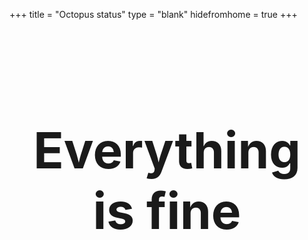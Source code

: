 +++ 
title = "Octopus status"
type = "blank"
hidefromhome = true
+++

<h1 style="font-size:60pt; margin: 160px auto; text-align:center">Everything is fine</h1>




